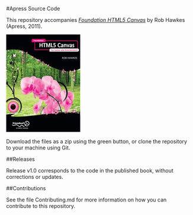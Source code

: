 #Apress Source Code

This repository accompanies [*Foundation HTML5 Canvas*](http://www.apress.com/9781430232919) by Rob Hawkes (Apress, 2011).

![Cover image](9781430232919.jpg)

Download the files as a zip using the green button, or clone the repository to your machine using Git.

##Releases

Release v1.0 corresponds to the code in the published book, without corrections or updates.

##Contributions

See the file Contributing.md for more information on how you can contribute to this repository.
